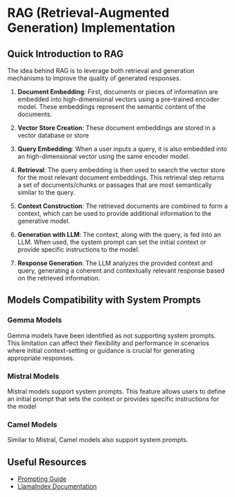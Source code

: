 # RAG (Retrieval-Augmented Generation) Implementation

## Quick Introduction to RAG

 The idea behind RAG is to leverage both retrieval and generation mechanisms to improve the quality of generated responses.

1. **Document Embedding**: First, documents or pieces of information are embedded into high-dimensional vectors using a pre-trained encoder model. These embeddings represent the semantic content of the documents.

2. **Vector Store Creation**: These document embeddings are stored in a vector database or store

3. **Query Embedding**: When a user inputs a query, it is also embedded into an high-dimensional vector using the same encoder model.

4. **Retrieval**: The query embedding is then used to search the vector store for the most relevant document embeddings. This retrieval step returns a set of documents/chunks or passages that are most semantically similar to the query.

5. **Context Construction**: The retrieved documents are combined to form a context, which can be used to provide additional information to the generative model.

6. **Generation with LLM**: The context, along with the query, is fed into an LLM. When used, the system prompt can set the initial context or provide specific instructions to the model.

7. **Response Generation**: The LLM analyzes the provided context and query, generating a coherent and contextually relevant response based on the retrieved information.


## Models Compatibility with System Prompts

### Gemma Models
Gemma models have been identified as not supporting system prompts. This limitation can affect their flexibility and performance in scenarios where initial context-setting or guidance is crucial for generating appropriate responses.

### Mistral Models
Mistral models support system prompts. This feature allows users to define an initial prompt that sets the context or provides specific instructions for the model

### Camel Models
Similar to Mistral, Camel models also support system prompts.

## Useful Resources

- [Prompting Guide](https://www.promptingguide.ai/models)
- [LlamaIndex Documentation](https://docs.llamaindex.ai/en/stable/understanding/)
